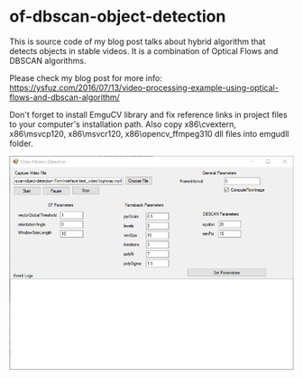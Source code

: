 # of-dbscan-object-detection

This is source code of my blog post talks about hybrid algorithm that detects objects in stable videos. It is a combination of Optical Flows and DBSCAN algorithms. 

Please check my blog post for more info: https://ysfuz.com/2016/07/13/video-processing-example-using-optical-flows-and-dbscan-algorithm/

Don't forget to install EmguCV library and fix reference links in project files to your computer's installation path. 
Also copy x86\cvextern, x86\msvcp120, x86\msvcr120, x86\opencv_ffmpeg310 dll files into emgudll folder.

![Application Interface](of-dbscan-motion-detection.png "Application Interface")
